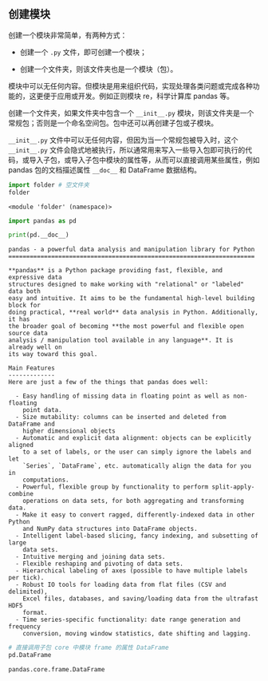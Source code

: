 ## 创建模块

创建一个模块非常简单，有两种方式：

- 创建一个 `.py` 文件，即可创建一个模块；

- 创建一个文件夹，则该文件夹也是一个模块（包）。

模块中可以无任何内容。但模块是用来组织代码，实现处理各类问题或完成各种功能的，这更便于应用或开发。例如正则模块 re，科学计算库 pandas 等。

创建一个文件夹，如果文件夹中包含一个 `__init__.py` 模块，则该文件夹是一个常规包；否则是一个命名空间包。包中还可以再创建子包或子模块。

`__init__.py` 文件中可以无任何内容，但因为当一个常规包被导入时，这个 `__init__.py` 文件会隐式地被执行，所以通常用来写入一些导入包即可执行的代码，或导入子包，或导入子包中模块的属性等，从而可以直接调用某些属性，例如 pandas 包的文档描述属性 `__doc__` 和 DataFrame 数据结构。


```python
import folder # 空文件夹
folder
```




    <module 'folder' (namespace)>




```python
import pandas as pd

print(pd.__doc__)
```

    
    pandas - a powerful data analysis and manipulation library for Python
    =====================================================================
    
    **pandas** is a Python package providing fast, flexible, and expressive data
    structures designed to make working with "relational" or "labeled" data both
    easy and intuitive. It aims to be the fundamental high-level building block for
    doing practical, **real world** data analysis in Python. Additionally, it has
    the broader goal of becoming **the most powerful and flexible open source data
    analysis / manipulation tool available in any language**. It is already well on
    its way toward this goal.
    
    Main Features
    -------------
    Here are just a few of the things that pandas does well:
    
      - Easy handling of missing data in floating point as well as non-floating
        point data.
      - Size mutability: columns can be inserted and deleted from DataFrame and
        higher dimensional objects
      - Automatic and explicit data alignment: objects can be explicitly aligned
        to a set of labels, or the user can simply ignore the labels and let
        `Series`, `DataFrame`, etc. automatically align the data for you in
        computations.
      - Powerful, flexible group by functionality to perform split-apply-combine
        operations on data sets, for both aggregating and transforming data.
      - Make it easy to convert ragged, differently-indexed data in other Python
        and NumPy data structures into DataFrame objects.
      - Intelligent label-based slicing, fancy indexing, and subsetting of large
        data sets.
      - Intuitive merging and joining data sets.
      - Flexible reshaping and pivoting of data sets.
      - Hierarchical labeling of axes (possible to have multiple labels per tick).
      - Robust IO tools for loading data from flat files (CSV and delimited),
        Excel files, databases, and saving/loading data from the ultrafast HDF5
        format.
      - Time series-specific functionality: date range generation and frequency
        conversion, moving window statistics, date shifting and lagging.
    
    


```python
# 直接调用子包 core 中模块 frame 的属性 DataFrame
pd.DataFrame
```




    pandas.core.frame.DataFrame


